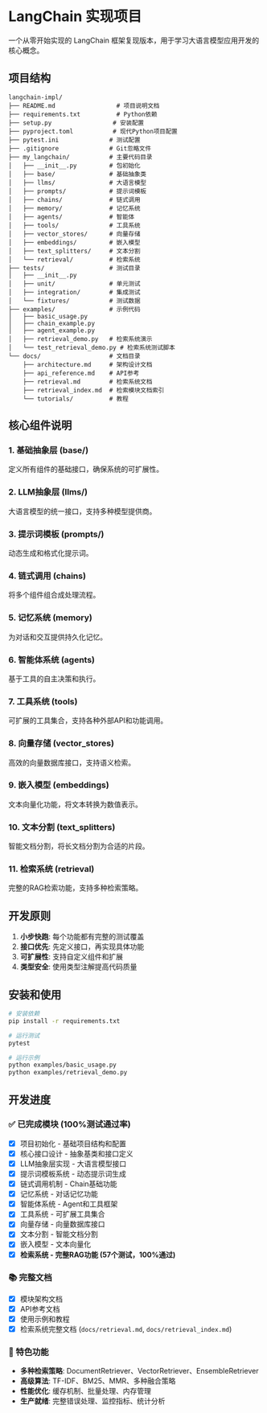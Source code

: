 # LangChain 实现项目

一个从零开始实现的 LangChain 框架复现版本，用于学习大语言模型应用开发的核心概念。

## 项目结构

```
langchain-impl/
├── README.md                 # 项目说明文档
├── requirements.txt          # Python依赖
├── setup.py                 # 安装配置
├── pyproject.toml           # 现代Python项目配置
├── pytest.ini              # 测试配置
├── .gitignore              # Git忽略文件
├── my_langchain/           # 主要代码目录
│   ├── __init__.py         # 包初始化
│   ├── base/               # 基础抽象类
│   ├── llms/               # 大语言模型
│   ├── prompts/            # 提示词模板
│   ├── chains/             # 链式调用
│   ├── memory/             # 记忆系统
│   ├── agents/             # 智能体
│   ├── tools/              # 工具系统
│   ├── vector_stores/      # 向量存储
│   ├── embeddings/         # 嵌入模型
│   ├── text_splitters/     # 文本分割
│   └── retrieval/          # 检索系统
├── tests/                  # 测试目录
│   ├── __init__.py
│   ├── unit/               # 单元测试
│   ├── integration/        # 集成测试
│   └── fixtures/           # 测试数据
├── examples/               # 示例代码
│   ├── basic_usage.py
│   ├── chain_example.py
│   ├── agent_example.py
│   ├── retrieval_demo.py   # 检索系统演示
│   └── test_retrieval_demo.py # 检索系统测试脚本
└── docs/                   # 文档目录
    ├── architecture.md     # 架构设计文档
    ├── api_reference.md    # API参考
    ├── retrieval.md        # 检索系统文档
    ├── retrieval_index.md  # 检索模块文档索引
    └── tutorials/          # 教程
```

## 核心组件说明

### 1. 基础抽象层 (base/)
定义所有组件的基础接口，确保系统的可扩展性。

### 2. LLM抽象层 (llms/)
大语言模型的统一接口，支持多种模型提供商。

### 3. 提示词模板 (prompts/)
动态生成和格式化提示词。

### 4. 链式调用 (chains)
将多个组件组合成处理流程。

### 5. 记忆系统 (memory)
为对话和交互提供持久化记忆。

### 6. 智能体系统 (agents)
基于工具的自主决策和执行。

### 7. 工具系统 (tools)
可扩展的工具集合，支持各种外部API和功能调用。

### 8. 向量存储 (vector_stores)
高效的向量数据库接口，支持语义检索。

### 9. 嵌入模型 (embeddings)
文本向量化功能，将文本转换为数值表示。

### 10. 文本分割 (text_splitters)
智能文档分割，将长文档分割为合适的片段。

### 11. 检索系统 (retrieval)
完整的RAG检索功能，支持多种检索策略。

## 开发原则

1. **小步快跑**: 每个功能都有完整的测试覆盖
2. **接口优先**: 先定义接口，再实现具体功能
3. **可扩展性**: 支持自定义组件和扩展
4. **类型安全**: 使用类型注解提高代码质量

## 安装和使用

```bash
# 安装依赖
pip install -r requirements.txt

# 运行测试
pytest

# 运行示例
python examples/basic_usage.py
python examples/retrieval_demo.py
```

## 开发进度

### ✅ 已完成模块 (100%测试通过率)
- [x] 项目初始化 - 基础项目结构和配置
- [x] 核心接口设计 - 抽象基类和接口定义
- [x] LLM抽象层实现 - 大语言模型接口
- [x] 提示词模板系统 - 动态提示词生成
- [x] 链式调用机制 - Chain基础功能
- [x] 记忆系统 - 对话记忆功能
- [x] 智能体系统 - Agent和工具框架
- [x] 工具系统 - 可扩展工具集合
- [x] 向量存储 - 向量数据库接口
- [x] 文本分割 - 智能文档分割
- [x] 嵌入模型 - 文本向量化
- [x] **检索系统 - 完整RAG功能 (57个测试，100%通过)**

### 📚 完整文档
- [x] 模块架构文档
- [x] API参考文档
- [x] 使用示例和教程
- [x] 检索系统完整文档 (`docs/retrieval.md`, `docs/retrieval_index.md`)

### 🎯 特色功能
- **多种检索策略**: DocumentRetriever、VectorRetriever、EnsembleRetriever
- **高级算法**: TF-IDF、BM25、MMR、多种融合策略
- **性能优化**: 缓存机制、批量处理、内存管理
- **生产就绪**: 完整错误处理、监控指标、统计分析